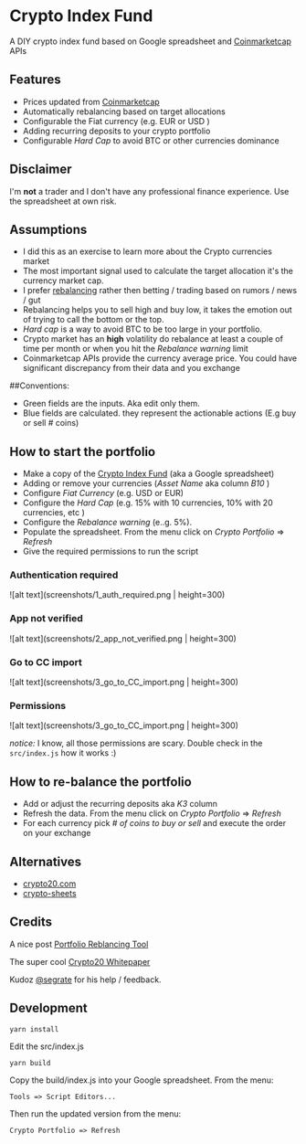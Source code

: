 # Crypto Index Fund

A DIY crypto index fund based on Google spreadsheet and [Coinmarketcap](https://coinmarketcap.com/api/) APIs

## Features

* Prices updated from [Coinmarketcap](https://coinmarketcap.com)
* Automatically rebalancing based on target allocations
* Configurable the Fiat currency (e.g. EUR or USD )
* Adding recurring deposits to your crypto portfolio
* Configurable _Hard Cap_ to avoid BTC or other currencies dominance

## Disclaimer

I'm **not** a trader and I don't have any professional finance experience.
Use the spreadsheet at own risk.

## Assumptions

* I did this as an exercise to learn more about the Crypto currencies market
* The most important signal used to calculate the target allocation it's the currency market cap.
* I prefer [rebalancing](https://en.wikipedia.org/wiki/Rebalancing_investments) rather then betting / trading based on rumors / news / gut
* Rebalancing helps you to sell high and buy low, it takes the emotion out of trying to call the bottom or the top.
* _Hard cap_ is a way to avoid BTC to be too large in your portfolio.
* Crypto market has an **high** volatility do rebalance at least a couple of time per month or when you hit the _Rebalance warning_ limit
* Coinmarketcap APIs provide the currency average price. You could have significant discrepancy from their data and you exchange

##Conventions:

* Green fields are the inputs. Aka edit only them.
* Blue fields are calculated. they represent the actionable actions (E.g buy or sell # coins)

## How to start the portfolio

* Make a copy of the [Crypto Index Fund](https://goo.gl/v7ViJC) (aka a Google spreadsheet)
* Adding or remove your currencies (_Asset Name_ aka column _B10_ )
* Configure _Fiat Currency_ (e.g. USD or EUR)
* Configure the _Hard Cap_ (e.g. 15% with 10 currencies, 10% with 20 currencies, etc )
* Configure the _Rebalance warning_ (e..g. 5%).
* Populate the spreadsheet. From the menu click on _Crypto Portfolio_ => _Refresh_
* Give the required permissions to run the script

### Authentication required

![alt text](screenshots/1_auth_required.png | height=300)

### App not verified

![alt text](screenshots/2_app_not_verified.png | height=300)

### Go to CC import

![alt text](screenshots/3_go_to_CC_import.png | height=300)

### Permissions

![alt text](screenshots/3_go_to_CC_import.png | height=300)

_notice:_ I know, all those permissions are scary. Double check in the `src/index.js` how it works :)

## How to re-balance the portfolio

* Add or adjust the recurring deposits aka _K3_ column
* Refresh the data. From the menu click on _Crypto Portfolio_ => _Refresh_
* For each currency pick _# of coins to buy or sell_ and execute the order on your exchange

## Alternatives

* [crypto20.com](https://crypto20.com/)
* [crypto-sheets](https://github.com/saitei/crypto-sheets)

## Credits

A nice post [Portfolio Reblancing Tool](https://steemit.com/cryptocurrency/@thorthur22/portfolio-reblancing-tool-using-google-sheets-quadruple-your-earnings)

The super cool [Crypto20 Whitepaper](https://static.crypto20.com/pdf/c20-whitepaper.pdf?_ga=2.92950557.1013622623.1514504485-1579083509.1512601968)

Kudoz [@segrate](https://twitter.com/segrate) for his help / feedback.

## Development

    yarn install

Edit the src/index.js

    yarn build

Copy the build/index.js into your Google spreadsheet. From the menu:

    Tools => Script Editors...

Then run the updated version from the menu:

    Crypto Portfolio => Refresh
